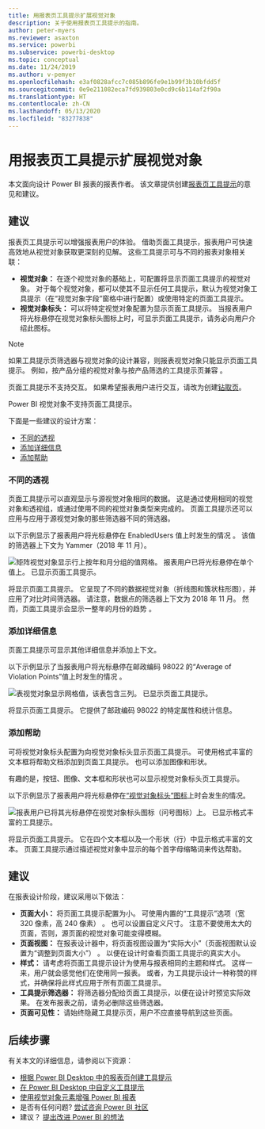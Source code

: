 ```yaml
---
title: 用报表页工具提示扩展视觉对象
description: 关于使用报表页工具提示的指南。
author: peter-myers
ms.reviewer: asaxton
ms.service: powerbi
ms.subservice: powerbi-desktop
ms.topic: conceptual
ms.date: 11/24/2019
ms.author: v-pemyer
ms.openlocfilehash: e3af0828afcc7c085b896fe9e1b99f3b10bfdd5f
ms.sourcegitcommit: 0e9e211082eca7fd939803e0cd9c6b114af2f90a
ms.translationtype: HT
ms.contentlocale: zh-CN
ms.lasthandoff: 05/13/2020
ms.locfileid: "83277838"
---
```

# <a name="extend-visuals-with-report-page-tooltips"></a>用报表页工具提示扩展视觉对象

本文面向设计 Power BI 报表的报表作者。 该文章提供创建[报表页工具提示](../create-reports/desktop-tooltips.md)的意见和建议。

## <a name="suggestions"></a>建议

报表页工具提示可以增强报表用户的体验。 借助页面工具提示，报表用户可快速高效地从视觉对象获取更深刻的见解。 这些工具提示可与不同的报表对象相关联：

- **视觉对象：** 在逐个视觉对象的基础上，可配置将显示页面工具提示的视觉对象。 对于每个视觉对象，都可以使其不显示任何工具提示，默认为视觉对象工具提示（在“视觉对象字段”窗格中进行配置）或使用特定的页面工具提示。
- **视觉对象标头：** 可以将特定视觉对象配置为显示页面工具提示。 当报表用户将光标悬停在视觉对象标头图标上时，可显示页面工具提示，请务必向用户介绍此图标。

> [!NOTE]
> 如果工具提示页筛选器与视觉对象的设计兼容，则报表视觉对象只能显示页面工具提示。 例如，按产品分组的视觉对象与按产品筛选的工具提示页兼容   。
>
> 页面工具提示不支持交互。 如果希望报表用户进行交互，请改为创建[钻取页](../create-reports/desktop-drillthrough.md)。
>
> Power BI 视觉对象不支持页面工具提示。

下面是一些建议的设计方案：

- [不同的透视](#different-perspective)
- [添加详细信息](#add-detail)
- [添加帮助](#add-help)

### <a name="different-perspective"></a>不同的透视

页面工具提示可以直观显示与源视觉对象相同的数据。 这是通过使用相同的视觉对象和透视组，或通过使用不同的视觉对象类型来完成的。 页面工具提示还可以应用与应用于源视觉对象的那些筛选器不同的筛选器。

以下示例显示了报表用户将光标悬停在 EnabledUsers 值上时发生的情况  。 该值的筛选器上下文为 Yammer（2018 年 11 月）。

![矩阵视觉对象显示行上按年和月分组的值网格。 报表用户已将光标悬停在单个值上。 已显示页面工具提示。](media/report-page-tooltips/suggestion-different-perspective.png)

将显示页面工具提示。 它呈现了不同的数据视觉对象（折线图和簇状柱形图），并应用了对比时间筛选器。 请注意，数据点的筛选器上下文为 2018 年 11 月。 然而，页面工具提示会显示一整年的月份的趋势  。

### <a name="add-detail"></a>添加详细信息

页面工具提示可显示其他详细信息并添加上下文。

以下示例显示了当报表用户将光标悬停在邮政编码 98022 的“Average of Violation Points”值上时发生的情况  。

![表视觉对象显示网格值，该表包含三列。 已显示页面工具提示。](media/report-page-tooltips/suggestion-add-details.png)

将显示页面工具提示。 它提供了邮政编码 98022 的特定属性和统计信息。

### <a name="add-help"></a>添加帮助

可将视觉对象标头配置为向视觉对象标头显示页面工具提示。 可使用格式丰富的文本框将帮助文档添加到页面工具提示。 也可以添加图像和形状。

有趣的是，按钮、图像、文本框和形状也可以显示视觉对象标头页工具提示。

以下示例显示了报表用户将光标悬停在[“视觉对象标头”图标](../create-reports/desktop-visual-elements-for-reports.md)上时会发生的情况。

![报表用户已将其光标悬停在视觉对象标头图标（问号图标）上。 已显示格式丰富的工具提示。](media/report-page-tooltips/suggestion-add-help.png)

将显示页面工具提示。 它在四个文本框以及一个形状（行）中显示格式丰富的文本。 页面工具提示通过描述视觉对象中显示的每个首字母缩略词来传达帮助。

## <a name="recommendations"></a>建议

在报表设计阶段，建议采用以下做法：

- **页面大小：** 将页面工具提示配置为小。 可使用内置的“工具提示”选项（宽 320 像素，高 240 像素）  。 也可以设置自定义尺寸。 注意不要使用太大的页面，否则，源页面的视觉对象可能变得模糊。
- **页面视图：** 在报表设计器中，将页面视图设置为“实际大小”（页面视图默认设置为“调整到页面大小”）   。 以便在设计时查看页面工具提示的真实大小。
- **样式：** 请考虑将页面工具提示设计为使用与报表相同的主题和样式。 这样一来，用户就会感觉他们在使用同一报表。 或者，为工具提示设计一种称赞的样式，并确保将此样式应用于所有页面工具提示。
- **工具提示筛选器：** 将筛选器分配给页面工具提示，以便在设计时预览实际效果。 在发布报表之前，请务必删除这些筛选器。
- **页面可见性：** 请始终隐藏工具提示页，用户不应直接导航到这些页面。

## <a name="next-steps"></a>后续步骤

有关本文的详细信息，请参阅以下资源：

- [根据 Power BI Desktop 中的报表页创建工具提示](../create-reports/desktop-tooltips.md)
- [在 Power BI Desktop 中自定义工具提示](../create-reports/desktop-custom-tooltips.md)
- [使用视觉对象元素增强 Power BI 报表](../create-reports/desktop-visual-elements-for-reports.md)
- 是否有任何问题? [尝试咨询 Power BI 社区](https://community.powerbi.com/)
- 建议？ [提出改进 Power BI 的想法](https://ideas.powerbi.com/)

